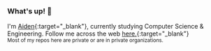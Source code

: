 ### What's up! 👋
I'm [Aiden](https://aidenkt.com){:target="_blank"}, currently studying Computer Science & Engineering. Follow me across the web [here.](https://aiden.social){:target="_blank"}<br>
<sub>Most of my repos here are private or are in private organizations.</sub>

<!--
**aidenkt/aidenkt** is a ✨ _special_ ✨ repository because its `README.md` (this file) appears on your GitHub profile.

Here are some ideas to get you started:

- 🔭 I’m currently working on ...
- 🌱 I’m currently learning ...
- 👯 I’m looking to collaborate on ...
- 🤔 I’m looking for help with ...
- 💬 Ask me about ...
- 📫 How to reach me: ...
- 😄 Pronouns: ...
- ⚡ Fun fact: ...
-->
